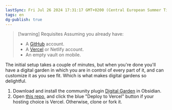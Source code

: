 ```yaml
---
lastSync: Fri Jul 26 2024 17:31:17 GMT+0200 (Central European Summer Time)
tags: en
dg-publish: true
---
```


> [!warning] Requisites
> Assuming you already have:
> - A [GitHub](https://github.com/signup) account.
> - A [Vercel](https://vercel.com/signup) or Netlify account.
> - An empty vault on mobile.

The initial setup takes a couple of minutes, but when you're done you'll have a digital garden in which you are in control of every part of it, and can customize it as you see fit. Which is what makes digital gardens so delightful.

1. Download and install the community plugin [Digital Garden](obsidian://show-plugin?id=digitalgarden) in Obsidian.
2. Open [this repo](https://github.com/oleeskild/digitalgarden), and click the blue "Deploy to Vercel" button if your hosting choice is Vercel. Otherwise, clone or fork it.